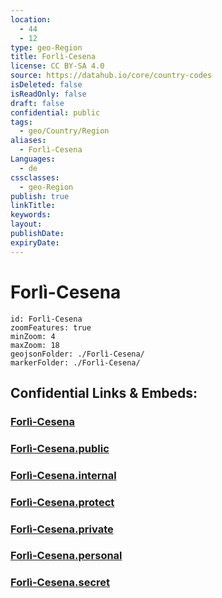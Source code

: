 ```yaml
---
location:
  - 44
  - 12
type: geo-Region
title: Forlì-Cesena
license: CC BY-SA 4.0
source: https://datahub.io/core/country-codes
isDeleted: false
isReadOnly: false
draft: false
confidential: public
tags:
  - geo/Country/Region
aliases:
  - Forlì-Cesena
Languages:
  - de
cssclasses:
  - geo-Region
publish: true
linkTitle:
keywords:
layout:
publishDate:
expiryDate:
---
```


# Forlì-Cesena

```leaflet
id: Forlì-Cesena
zoomFeatures: true 
minZoom: 4 
maxZoom: 18
geojsonFolder: ./Forlì-Cesena/
markerFolder: ./Forlì-Cesena/
```


## Confidential Links & Embeds: 

### [Forlì-Cesena](/_Standards/Earth/Continent/Europe/Europe~South/Italy/regions~Italy/Emilia-Romagna/Forlì-Cesena.md) 

### [Forlì-Cesena.public](/_public/Earth/Continent/Europe/Europe~South/Italy/regions~Italy/Emilia-Romagna/Forlì-Cesena.public.md) 

### [Forlì-Cesena.internal](/_internal/Earth/Continent/Europe/Europe~South/Italy/regions~Italy/Emilia-Romagna/Forlì-Cesena.internal.md) 

### [Forlì-Cesena.protect](/_protect/Earth/Continent/Europe/Europe~South/Italy/regions~Italy/Emilia-Romagna/Forlì-Cesena.protect.md) 

### [Forlì-Cesena.private](/_private/Earth/Continent/Europe/Europe~South/Italy/regions~Italy/Emilia-Romagna/Forlì-Cesena.private.md) 

### [Forlì-Cesena.personal](/_personal/Earth/Continent/Europe/Europe~South/Italy/regions~Italy/Emilia-Romagna/Forlì-Cesena.personal.md) 

### [Forlì-Cesena.secret](/_secret/Earth/Continent/Europe/Europe~South/Italy/regions~Italy/Emilia-Romagna/Forlì-Cesena.secret.md)

